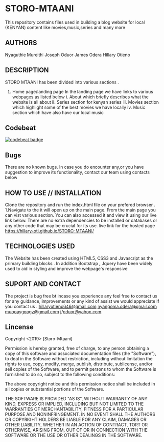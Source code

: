 # STORO-MTAANI
This repository contains files used in building a blog website for local (KENYAN) content like movies,music,series and many more
## AUTHORS
Nyaguthie Mureithi
Joseph Oduor
James Odera
Hillary Otieno
## DESCRIPTION
STORO MTAANI has been divided into various sections .
1. Home page/landing page
In the landing page we have links to various webpages as listed below
i.	  About which briefly describes what the website is all about
ii.	Series section for kenyan series
iii.	Movies section which highlight some of the best movies we have locally
iv.	Music section which have also have our local music 
## Codebeat
[![codebeat badge](https://codebeat.co/badges/2296f852-0f02-4013-8dec-d2a31f58e02e)](https://codebeat.co/projects/github-com-hillary-oti-storo-mtaani-master)
## Bugs
There are no known bugs. In case you do encounter any,or you have suggestion to improve its functionality, contact our team using contacts below
## HOW TO USE // INSTALLATION
Clone the repository and run the index.html  file on your prefered browser . 1.Navigate to the it will open up on the main page. From the main page you can vist various section. You can also accessed it and view it using our live link below. 
There are no extra dependencies to be installed or databases or any other code that may be crucial for its use. live link for the hosted page https://hillary-oti.github.io/STORO-MTAANI/
## TECHNOLOGIES USED
The Website has been created using HTML5, CSS3 and Javascript as the primary building blocks . In addition Bootstrap , Jquery have been widely used to aid in styling and improve the webpage's responsive
## SUPORT AND CONTACT
The project is bug free bt incase you experience any feel free to contact us for any guidance, improvements or any kind of assist we would appreciate if you contact us .
 hillaryotieno646@gmail.com
 nyangoma.odera@gmail.com
 muooaygoogz@gmail.com
 j/oduor@yahoo.com
## Lincense
Copyright <2019> [Storo-Mtaani]

Permission is hereby granted, free of charge, to any person obtaining a copy of this software and associated documentation files (the "Software"), to deal in the Software without restriction, including without limitation the rights to use, copy, modify, merge, publish, distribute, sublicense, and/or sell copies of the Software, and to permit persons to whom the Software is furnished to do so, subject to the following conditions:

The above copyright notice and this permission notice shall be included in all copies or substantial portions of the Software.

THE SOFTWARE IS PROVIDED "AS IS", WITHOUT WARRANTY OF ANY KIND, EXPRESS OR IMPLIED, INCLUDING BUT NOT LIMITED TO THE WARRANTIES OF MERCHANTABILITY, FITNESS FOR A PARTICULAR PURPOSE AND NONINFRINGEMENT. IN NO EVENT SHALL THE AUTHORS OR COPYRIGHT HOLDERS BE LIABLE FOR ANY CLAIM, DAMAGES OR OTHER LIABILITY, WHETHER IN AN ACTION OF CONTRACT, TORT OR OTHERWISE, ARISING FROM, OUT OF OR IN CONNECTION WITH THE SOFTWARE OR THE USE OR OTHER DEALINGS IN THE SOFTWARE.

